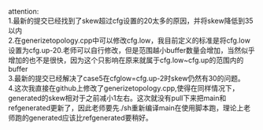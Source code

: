 attention:<br>
1.最新的提交已经找到了skew超过cfg设置的20太多的原因，并将skew降低到35以内  <br>
2.在generizetopology.cpp中可以修改cfg.low，我目前定义的标准是将cfg.low设置为cfg.up-20.老师可以自行修改，但是范围越小buffer数量会增加，当然似乎增加的也不是很快，因为这个只影响在原来就属于cfg.low~cfg.up的范围内的buffer <br>
3.最新的提交已经解决了case5在cfglow=cfg.up-2时skew仍然有30的问题。<br>
4.这次我直接在github上修改了generizetopology.cpp,使得在同样情况下，generated的skew相对于之前减小1左右。这次就没有pull下来把main和refgenerated更新了，因此老师要先./sh重新编译main在使用脚本跑，理论上老师跑的generated应该比refgenerated要稍好。

